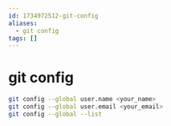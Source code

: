 ```yaml
---
id: 1734972512-git-config
aliases:
  - git config
tags: []
---
```


# git config
```bash
git config --global user.name <your_name>
git config --global user.email <your_email>
git config --global --list
```
